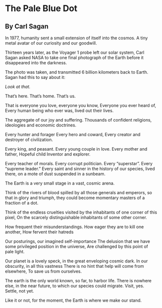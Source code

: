 # The Pale Blue Dot
## By Carl Sagan

In 1977, humanity sent a small extension of itself into the cosmos. A tiny metal avatar of our curiosity and our goodwill.

Thirteen years later, as the Voyager 1 probe left our solar system, Carl Sagan asked NASA to take one final photograph of the Earth before it disappeared into the darkness.

The photo was taken, and transmitted 6 billion kilometers back to Earth. Sagan had this to say about it:

*Look at that.*

That’s here. That’s home. That’s us.

That is everyone you love, everyone you know,
Everyone you ever heard of,
Every human being who ever was, lived out their lives.

The aggregate of our joy and suffering.
Thousands of confident religions, ideologies and economic doctrines.

Every hunter and forager
Every hero and coward,
Every creator and destroyer of civilization.

Every king, and peasant.
Every young couple in love.
Every mother and father,
Hopeful child
Inventor and explorer.

Every teacher of morals.
Every corrupt politician.
Every “superstar”. Every “supreme leader.”
Every saint and sinner in the history of our species,
lived there,
on a mote of dust suspended in a sunbeam.

The Earth is a very small stage in a vast, cosmic  arena.

Think of the rivers of blood spilled by all those generals and emperors,
so that in glory and triumph,
they could become momentary masters of a fraction of a dot.

Think of the endless cruelties visited by the inhabitants of one corner of this pixel,
On the scarcely distinguishable inhabitants of some other corner.

How frequent their misunderstandings.
How eager they are to kill one another,
How fervent their hatreds

Our posturings, our imagined self-importance
The delusion that we have some privileged position in the universe,
Are challenged by this point of pale light.

Our planet is a lovely speck, in the great enveloping cosmic dark.
In our obscurity, in all this vastness
There is no hint that help will come from elsewhere,
To save us from ourselves.

The earth is the only world known, so far, to harbor life.
There is nowhere else, in the near future, to which our species could migrate.
Visit, yes. Settle, not yet.

Like it or not, for the moment, the Earth is where we make our stand.